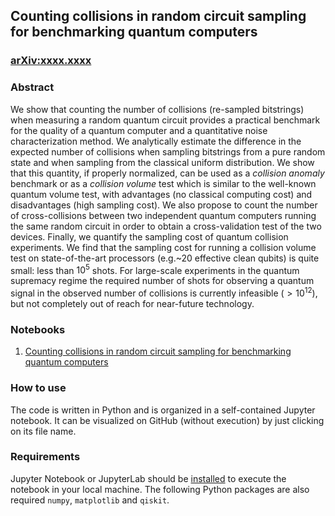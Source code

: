 ## Counting collisions in random circuit sampling for benchmarking quantum computers

### [arXiv:xxxx.xxxx](https://arxiv.org/abs/xxxx.xxxx)

### Abstract

We show that counting the number of collisions (re-sampled bitstrings) when measuring a random quantum circuit provides a practical benchmark for the quality of a quantum computer and a quantitative noise characterization method. We analytically estimate the difference in the expected number of collisions when sampling bitstrings from a pure random state and when sampling from the classical uniform distribution. We show that this quantity, if properly normalized, can be used as a _collision anomaly_ benchmark or as a _collision volume_ test which is similar to the well-known quantum volume test, with advantages (no classical computing cost) and disadvantages (high sampling cost).
We also propose to count the number of  cross-collisions between two independent quantum computers running the same random circuit in order to obtain a cross-validation test of the two devices.
Finally, we quantify the sampling cost of quantum collision experiments. We find that the sampling cost for running a collision volume test on state-of-the-art processors (e.g.~20 effective clean qubits) is quite small: less than $10^5$ shots. For large-scale experiments in the quantum supremacy regime the required number of shots for observing a quantum signal in the observed number of collisions is currently infeasible ($>10^{12}$), but not completely out of reach for near-future technology.

### Notebooks
1. [Counting collisions in random circuit sampling for benchmarking quantum computers](https://github.com/unitaryfund/research/blob/master/collisions/collisions.ipynb)

### How to use
The code is written in Python and is organized in a self-contained Jupyter notebook.
It can be visualized on GitHub (without execution) by just clicking on its file name.

### Requirements
Jupyter Notebook or JupyterLab should be [installed](https://jupyter.org/install) to execute the notebook in your local machine. 
The following Python packages are also required `numpy`, `matplotlib` and `qiskit`.

